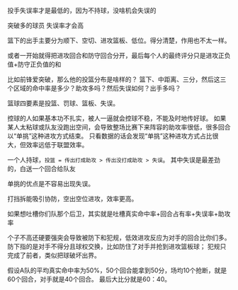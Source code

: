 投手失误率才是最低的，因为不持球，没啥机会失误的

突破多的球员 失误率才会高


篮下的出手主要分为顺下、空切、进攻篮板、低位。得分清楚，作用也不太一样。

或者一开始就得把进攻回合和防守回合分开，最后每个人的最终评分只是进攻正负值+防守正负值的和

比如前锋爱突破，那么他的投篮分布是啥样的？
篮下、中距离、三分，然后这三个区域的命中率是多少？助攻多吗？然后失误如何？出手多吗？

篮球四要素是投篮、罚球、篮板、失误。

控球的人如果基本功不扎实，被人一逼就会控球不稳，不能及时地传好球。
如果某人太粘球或队友没跑出空间，会导致整场比赛下来阵容的助攻率很低，很多回合以“单挑”这种进攻方式结束。
只看数据的话会发现“单挑”这种进攻方式占比很大，但效率远低于联盟效率。

一个人持球，`投篮 = 传出打成助攻 > 传出没打成助攻 > 失误`。
其中失误是最差劲的，白送一个回合给队友

单挑的优点是不容易出现失误。

打挡拆能吸引协防，空出空位进攻，效率更高。

如果想吐槽你们队那个后卫，其实就是吐槽真实命中率+回合占有率+失误率+助攻率

个子不高还硬要强突会导致被防下和犯规，低效进攻反应为对手的回合比你们多。
防下指的是对手不得分且球权交换，比如防住了对手并抢到进攻篮板球；
犯规只完成了前者，类似把球破坏出界。

假设A队的平均真实命中率为50%，50个回合能拿到50分，场均10个抢断，就是60个回合，对手就是40个回合。
最后大比分就是60：40。



